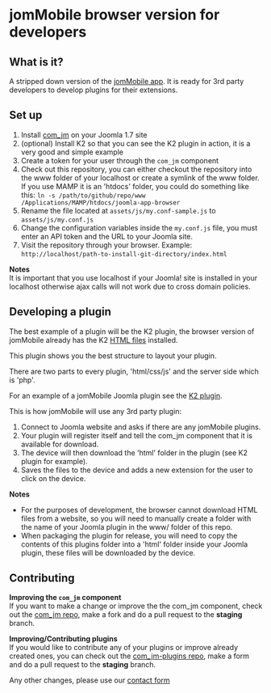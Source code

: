 jomMobile browser version for developers
================================

What is it?
---------------------------------------
A stripped down version of the [jomMobile app](http://jommobile.com/).
It is ready for 3rd party developers to develop plugins for their extensions.

Set up
-----------------------------

1. Install [com_jm](https://github.com/downloads/rcorral/jommobile-browser/com_jm-developers.zip) on your Joomla 1.7 site
2. (optional) Install K2 so that you can see the K2 plugin in action, it is a very good and simple example
3. Create a token for your user through the `com_jm` component
4. Check out this repository, you can either checkout the repository into the www folder of your localhost or create a symlink of the www folder. If you use MAMP it is an 'htdocs' folder, you could do something like this: `ln -s /path/to/github/repo/www /Applications/MAMP/htdocs/joomla-app-browser`
5. Rename the file located at `assets/js/my.conf-sample.js` to `assets/js/my.conf.js`
6. Change the configuration variables inside the `my.conf.js` file, you must enter an API token and the URL to your Joomla site.
7. Visit the repository through your browser. Example: `http://localhost/path-to-install-git-directory/index.html`

**Notes**  
It is important that you use localhost if your Joomla! site is installed in your localhost otherwise ajax calls will not work due to cross domain policies.

Developing a plugin
--------------------------
The best example of a plugin will be the K2 plugin, the browser version of jomMobile already has the K2 [HTML files](https://github.com/rcorral/jommobile-browser/tree/master/www/k2) installed.

This plugin shows you the best structure to layout your plugin.

There are two parts to every plugin, 'html/css/js' and the server side which is 'php'.

For an example of a jomMobile Joomla plugin see the [K2 plugin](https://github.com/downloads/rcorral/jommobile-browser/plg_jm_k2.zip).

This is how jomMobile will use any 3rd party plugin:

1. Connect to Joomla website and asks if there are any jomMobile plugins.
2. Your plugin will register itself and tell the com_jm component that it is available for download.
3. The device will then download the 'html' folder in the plugin (see K2 plugin for example).
4. Saves the files to the device and adds a new extension for the user to click on the device.

**Notes**  
- For the purposes of development, the browser cannot download HTML files from a website, so you will need to manually create a folder with the name of your Joomla plugin in the www/ folder of this repo.  
- When packaging the plugin for release, you will need to copy the contents of this plugins folder into a 'html' folder inside your Joomla plugin, these files will be downloaded by the device.

Contributing
----------------------------
**Improving the `com_jm` component**  
If you want to make a change or improve the the com_jm component, check out the [com_jm repo](https://github.com/rcorral/com_jm), make a fork and do a pull request to the **staging** branch.

**Improving/Contributing plugins**  
If you would like to contribute any of your plugins or improve already created ones, you can check out the [com_jm-plugins repo](https://github.com/rcorral/com_jm-plugins), make a form and do a pull request to the **staging** branch.

Any other changes, please use our [contact form](http://jommobile.com/contact-us)
